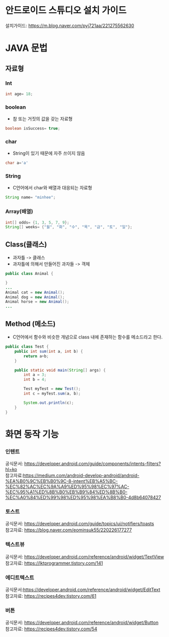 # 안드로이드 스튜디오 설치 가이드
설치가이드: https://m.blog.naver.com/pyj721aa/221275562630  

# JAVA 문법
## 자료형
### Int
```java
int age= 18;
```
### boolean
+ 참 또는 거짓의 값을 갖는 자료형
```java
boolean isSuccess= true;
```
### char
+ String이 있기 때문에 자주 쓰이지 않음
```java
char a='a'
```
### String
+ C언어에서 char와 배열과 대응되는 자료형
```java
String name= "minhee";
```

### Array(배열)
```java
int[] odds= {1, 3, 5, 7, 9};
String[] weeks= {"월", "화", "수", "목", "금", "토", "일"};
```
## Class(클래스)
+ 과자틀 -> 클래스
+ 과자틀에 의해서 만들어진 과자들 -> 객체
```java
public class Animal {

}
...
Animal cat = new Animal();
Animal dog = new Animal();
Animal horse = new Animal();
...
```

## Method (메소드)
+ C언어에서 함수와 비슷한 개념으로 class 내에 존재하는 함수를 메소드라고 한다.
```java
public class Test {
    public int sum(int a, int b) {
        return a+b;
    }

    public static void main(String[] args) {
        int a = 3;
        int b = 4;

        Test myTest = new Test();
        int c = myTest.sum(a, b);

        System.out.println(c);
    }
}
```


# 화면 동작 기능
### 인텐트
공식문서: https://developer.android.com/guide/components/intents-filters?hl=ko  
참고자료:https://medium.com/android-develop-android/android-%EA%B0%9C%EB%B0%9C-8-intent%EB%A5%BC-%EC%82%AC%EC%9A%A9%ED%95%98%EC%97%AC-%EC%95%A1%ED%8B%B0%EB%B9%84%ED%8B%B0-%EC%A0%84%ED%99%98%ED%95%98%EA%B8%B0-4d8b64078427


### 토스트
공식문서: https://developer.android.com/guide/topics/ui/notifiers/toasts  
참고자료: https://blog.naver.com/eominsuk55/220226177277

### 텍스트뷰
공식문서: https://developer.android.com/reference/android/widget/TextView  
참고자료: https://lktprogrammer.tistory.com/141

### 에디트텍스트
공식문서:https://developer.android.com/reference/android/widget/EditText  
참고자료: https://recipes4dev.tistory.com/61

### 버튼
공식문서: https://developer.android.com/reference/android/widget/Button  
참고자료: https://recipes4dev.tistory.com/54